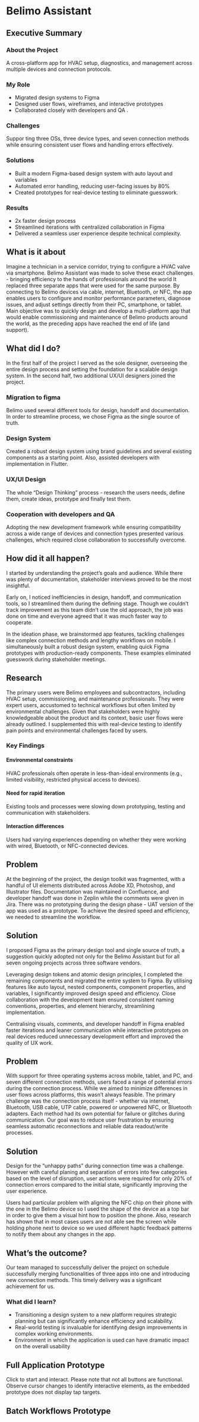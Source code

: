 # Belimo Assistant

## Executive Summary
### About the Project
A cross-platform app for HVAC setup, diagnostics, and management
across multiple devices and connection protocols.
### My Role
- Migrated design systems to Figma
- Designed user flows, wireframes, and interactive prototypes
- Collaborated closely with developers and QA .
### Challenges
Suppor ting three OSs, three device types, and seven connection
methods while ensuring consistent user flows and handling errors
effectively.

### Solutions
- Built a modern Figma-based design system with auto layout and
variables
- Automated error handling, reducing user-facing issues by 80%
- Created prototypes for real-device testing to eliminate guesswork.
### Results
- 2x faster design process
- Streamlined iterations with centralized collaboration in Figma
- Delivered a seamless user experience despite technical
complexity.

## What is it about

Imagine a technician in a service corridor, trying to configure a HVAC valve via smartphone. Belimo Assistant was made to solve these exact challenges - bringing efficiency to the hands of professionals around the world
It replaced three separate apps that were used for the same purpose. By connecting to Belimo devices via cable, internet, Bluetooth, or NFC, the app enables users to configure and monitor performance parameters, diagnose issues, and adjust settings directly from their PC, smartphone, or tablet.
Main objective was to quickly design and develop a multi-platform app that would enable commissioning and maintenance of Belimo products around the world, as the preceding apps have reached the end of life (and support).

## What did I do?
In the first half of the project I served as the sole designer, overseeing the entire design process and setting the foundation for a scalable design system. In the second half, two additional UX/UI designers joined the project.

### Migration to figma

Belimo used several different tools for design, handoff and documentation. In order to streamline process, we chose Figma as the single source of truth.

### Design System

Created a robust design system using brand guidelines and several existing components as a starting point. Also, assisted developers with implementation in Flutter.

### UX/UI Design

The whole “Design Thinking” process - research the users needs, define them, create ideas, prototype and finally test them.

### Cooperation with developers and QA

Adopting the new development framework while ensuring compatibility across a wide range of devices and connection types presented various challenges, which required close collaboration to successfully overcome.

## How did it all happen?
I started by understanding the project’s goals and audience. While there was plenty of documentation, stakeholder interviews proved to be the most insightful.

Early on, I noticed inefficiencies in design, handoff, and communication tools, so I streamlined them during the defining stage. Though we couldn’t track improvement as this team didn’t use the old approach, the job was done on time and everyone agreed that it was much faster way to cooperate.

In the ideation phase, we brainstormed app features, tackling challenges like complex connection methods and lengthy workflows on mobile. I simultaneously built a robust design system, enabling quick Figma prototypes with production-ready components. These examples eliminated guesswork during stakeholder meetings.

## Research
The primary users were Belimo employees and subcontractors, including HVAC setup, commissioning, and maintenance professionals. They were expert users, accustomed to technical workflows but often limited by environmental challenges. Given that stakeholders were highly knowledgeable about the product and its context, basic user flows were already outlined. I supplemented this with real-device testing to identify pain points and environmental challenges faced by users.

### Key Findings

#### Environmental constraints

HVAC professionals often operate in less-than-ideal environments (e.g., limited visibility, restricted physical access to devices).

#### Need for rapid iteration

Existing tools and processes were slowing down prototyping, testing and communication with stakeholders.

#### Interaction differences

Users had varying experiences depending on whether they were working with wired, Bluetooth, or NFC-connected devices.

## Problem
At the beginning of the project, the design toolkit was fragmented, with a handful of UI elements distributed across Adobe XD, Photoshop, and Illustrator files. Documentation was maintained in Confluence, and developer handoff was done in Zeplin while the comments were given in Jira. There was no prototyping during the design phase - UAT version of the app was used as a prototype. To achieve the desired speed and efficiency, we needed to streamline the workflow.

## Solution
I proposed Figma as the primary design tool and single source of truth, a suggestion quickly adopted not only for the Belimo Assistant but for all seven ongoing projects across three software vendors.

Leveraging design tokens and atomic design principles, I completed the remaining components and migrated the entire system to Figma. By utilising features like auto layout, nested components, component properties, and variables, I significantly improved design speed and efficiency. Close collaboration with the development team ensured consistent naming conventions, properties, and element hierarchy, streamlining implementation.

Centralising visuals, comments, and developer handoff in Figma enabled faster iterations and leaner communication while interactive prototypes on real devices reduced unnecessary development effort and improved the quality of UX work.

## Problem
With support for three operating systems across mobile, tablet, and PC, and seven different connection methods, users faced a range of potential errors during the connection process. While we aimed to minimize differences in user flows across platforms, this wasn’t always feasible. The primary challenge was the connection process itself - whether via internet, Bluetooth, USB cable, UTP cable, powered or unpowered NFC, or Bluetooth adapters. Each method had its own potential for failure or glitches during communication. Our goal was to reduce user frustration by ensuring seamless automatic reconnections and reliable data readout/write processes.

## Solution
Design for the “unhappy paths” during connection time was a challenge. However with careful planing and separation of errors into few categories based on the level of disruption, user actions were required for only 20% of connection errors compared to the initial state, significantly improving the user experience.

Users had particular problem with aligning the NFC chip on their phone with the one in the Belimo device so I used the shape of the device as a top bar in order to give them a visual hint how to position the phone. Also, research has shown that in most cases users are not able see the screen while holding phone next to device so we used different haptic feedback patterns to notify them about any changes in the app. 

## What’s the outcome?
Our team managed to successfully deliver the project on schedule successfully merging functionalities of three apps into one and introducing new connection methods. This timely delivery was a significant achievement for us. 

### What did I learn?
- Transitioning a design system to a new platform requires strategic planning but can significantly enhance efficiency and scalability.
- Real-world testing is invaluable for identifying design improvements in complex working environments.
- Environment in which the application is used can have dramatic impact on the overall usability

## Full Application Prototype
Click to start and interact. Please note that not all buttons are functional. Observe cursor changes to identify interactive elements, as the embedded prototype does not display tap targets.

## Batch Workflows Prototype

